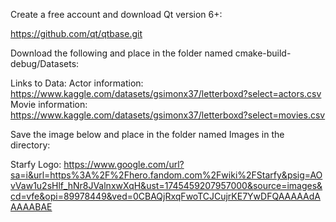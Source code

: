 Create a free account and download Qt version 6+:

https://github.com/qt/qtbase.git

Download the following and place in the folder named cmake-build-debug/Datasets:

Links to Data: 
Actor information: 
https://www.kaggle.com/datasets/gsimonx37/letterboxd?select=actors.csv
Movie information:
https://www.kaggle.com/datasets/gsimonx37/letterboxd?select=movies.csv


Save the image below and place in the folder named Images in the directory:

Starfy Logo: 
https://www.google.com/url?sa=i&url=https%3A%2F%2Fhero.fandom.com%2Fwiki%2FStarfy&psig=AOvVaw1u2sHlf_hNr8JValnxwXqH&ust=1745459207957000&source=images&cd=vfe&opi=89978449&ved=0CBAQjRxqFwoTCJCujrKE7YwDFQAAAAAdAAAAABAE
